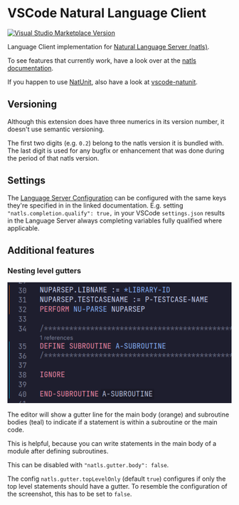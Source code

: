 # VSCode Natural Language Client

[![Visual Studio Marketplace Version](https://img.shields.io/visual-studio-marketplace/v/markusamshove.vscode-natural?color=%2300cc00&label=marketplace%20version)](https://marketplace.visualstudio.com/items?itemName=markusamshove.vscode-natural)

Language Client implementation for [Natural Language Server (natls)](https://github.com/markusamshove/natls).

To see features that currently work, have a look over at the [natls documentation](https://github.com/MarkusAmshove/natls/blob/main/docs/lsp-features.md).

If you happen to use [NatUnit](https://github.com/AlteOldenburger/NatUnit), also have a look at [vscode-natunit](https://github.com/MarkusAmshove/vscode-natunit).

## Versioning

Although this extension does have three numerics in its version number, it doesn't use semantic versioning.

The first two digits (e.g. `0.2`) belong to the natls version it is bundled with. The last digit is used for any
bugfix or enhancement that was done during the period of that natls version.

## Settings

The [Language Server Configuration](https://github.com/MarkusAmshove/natls/blob/main/docs/lsp-config.md) can be configured with the same keys they're specified in in the linked documentation.
E.g. setting `"natls.completion.qualify": true,` in your VSCode `settings.json` results in the Language Server always completing variables fully qualified where applicable.

## Additional features

### Nesting level gutters

![Nesting Gutters](docs/NestingGutters.png)

The editor will show a gutter line for the main body (orange) and subroutine bodies (teal) to indicate if a statement is within a subroutine or the main code.

This is helpful, because you can write statements in the main body of a module after defining subroutines.

This can be disabled with `"natls.gutter.body": false`.

The config `natls.gutter.topLevelOnly` (default `true`) configures if only the top level statements should have a gutter.
To resemble the configuration of the screenshot, this has to be set to `false`.
